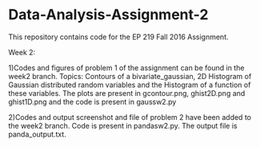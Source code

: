 # Data-Analysis-Assignment-2
This repository contains code for the EP 219 Fall 2016 Assignment.

Week 2:

1)Codes and figures of problem 1 of the assignment can be found in the week2 branch. Topics: Contours of a bivariate_gaussian, 2D Histogram of Gaussian distributed random variables and the Histogram of a function of these variables. The plots are present in gcontour.png, ghist2D.png and ghist1D.png and the code is present in gaussw2.py

2)Codes and output screenshot and file of problem 2 have been added to the week2 branch. Code is present in pandasw2.py. The output file is panda_output.txt. 
